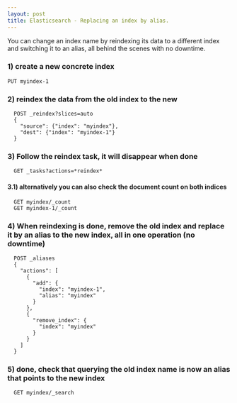 ```yaml
---
layout: post
title: Elasticsearch - Replacing an index by alias.
---
```


You can change an index name by reindexing its data to a different index and switching it to an alias, all behind the scenes with no downtime.

### 1) create a new concrete index

`PUT myindex-1`


### 2) reindex the data from the old index to the new

```
  POST _reindex?slices=auto
  {
    "source": {"index": "myindex"},
    "dest": {"index": "myindex-1"}
  }
```


### 3) Follow the reindex task, it will disappear when done
```
  GET _tasks?actions=*reindex*
```
  
#### 3.1) alternatively you can also check the document count on both indices

```
  GET myindex/_count
  GET myindex-1/_count
```


### 4) When reindexing is done, remove the old index and replace it by an alias to the new index, all in one operation (no downtime)

```
  POST _aliases
  {
    "actions": [
      {
        "add": {
          "index": "myindex-1",
          "alias": "myindex"
        }
      },
      {
        "remove_index": {
          "index": "myindex"
        }
      }
    ]
  }
```



### 5) done, check that querying the old index name is now an alias that points to the new index

```
  GET myindex/_search
```